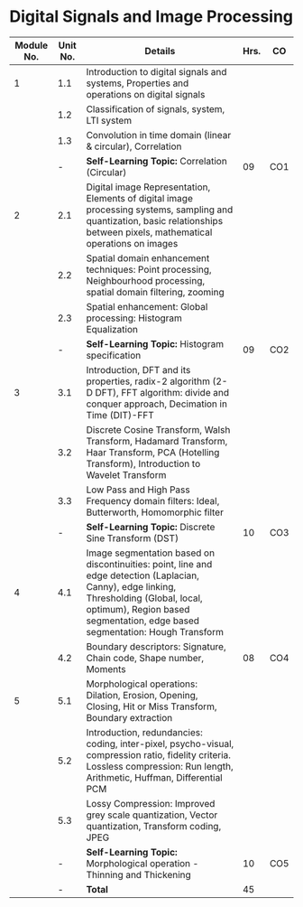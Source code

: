 # Digital Signals and Image Processing

| Module No. | Unit No. | Details                                                                                                                                                                                                                  | Hrs. | CO  |
| ---------- | -------- | ------------------------------------------------------------------------------------------------------------------------------------------------------------------------------------------------------------------------ | ---- | --- |
| 1          | 1.1      | Introduction to digital signals and systems, Properties and operations on digital signals                                                                                                                                |      |     |
|            | 1.2      | Classification of signals, system, LTI system                                                                                                                                                                            |      |     |
|            | 1.3      | Convolution in time domain (linear & circular), Correlation                                                                                                                                                              |      |     |
|            | -        | **Self-Learning Topic:** Correlation (Circular)                                                                                                                                                                          | 09   | CO1 |
| 2          | 2.1      | Digital image Representation, Elements of digital image processing systems, sampling and quantization, basic relationships between pixels, mathematical operations on images                                             |      |     |
|            | 2.2      | Spatial domain enhancement techniques: Point processing, Neighbourhood processing, spatial domain filtering, zooming                                                                                                     |      |     |
|            | 2.3      | Spatial enhancement: Global processing: Histogram Equalization                                                                                                                                                           |      |     |
|            | -        | **Self-Learning Topic:** Histogram specification                                                                                                                                                                         | 09   | CO2 |
| 3          | 3.1      | Introduction, DFT and its properties, radix-2 algorithm (2-D DFT), FFT algorithm: divide and conquer approach, Decimation in Time (DIT)-FFT                                                                              |      |     |
|            | 3.2      | Discrete Cosine Transform, Walsh Transform, Hadamard Transform, Haar Transform, PCA (Hotelling Transform), Introduction to Wavelet Transform                                                                             |      |     |
|            | 3.3      | Low Pass and High Pass Frequency domain filters: Ideal, Butterworth, Homomorphic filter                                                                                                                                  |      |     |
|            | -        | **Self-Learning Topic:** Discrete Sine Transform (DST)                                                                                                                                                                   | 10   | CO3 |
| 4          | 4.1      | Image segmentation based on discontinuities: point, line and edge detection (Laplacian, Canny), edge linking, Thresholding (Global, local, optimum), Region based segmentation, edge based segmentation: Hough Transform |      |     |
|            | 4.2      | Boundary descriptors: Signature, Chain code, Shape number, Moments                                                                                                                                                       | 08   | CO4 |
| 5          | 5.1      | Morphological operations: Dilation, Erosion, Opening, Closing, Hit or Miss Transform, Boundary extraction                                                                                                                |      |     |
|            | 5.2      | Introduction, redundancies: coding, inter-pixel, psycho-visual, compression ratio, fidelity criteria. Lossless compression: Run length, Arithmetic, Huffman, Differential PCM                                            |      |     |
|            | 5.3      | Lossy Compression: Improved grey scale quantization, Vector quantization, Transform coding, JPEG                                                                                                                         |      |     |
|            | -        | **Self-Learning Topic:** Morphological operation - Thinning and Thickening                                                                                                                                               | 10   | CO5 |
|            | -        | **Total**                                                                                                                                                                                                                | 45   |     |
